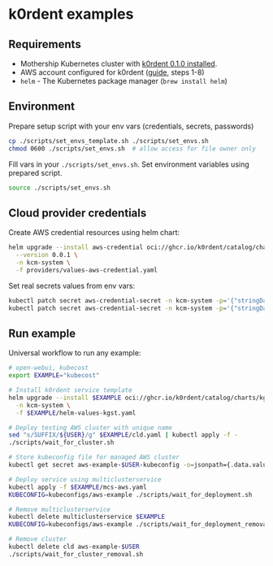 # k0rdent examples

## Requirements
- Mothership Kubernetes cluster with [k0rdent 0.1.0 installed](https://docs.k0rdent.io/v0.1.0/admin-installation/#install-k0rdent).
- AWS account configured for k0rdent ([guide](https://docs.k0rdent.io/v0.1.0/admin-prepare/#aws), steps 1-8)
- `helm` - The Kubernetes package manager (`brew install helm`)

## Environment
Prepare setup script with your env vars (credentials, secrets, passwords)
~~~bash
cp ./scripts/set_envs_template.sh ./scripts/set_envs.sh
chmod 0600 ./scripts/set_envs.sh  # allow access for file owner only
~~~

Fill vars in your `./scripts/set_envs.sh`. Set environment variables using prepared script.
~~~bash
source ./scripts/set_envs.sh
~~~

## Cloud provider credentials
Create AWS credential resources using helm chart:
~~~bash
helm upgrade --install aws-credential oci://ghcr.io/k0rdent/catalog/charts/aws-credential \
  --version 0.0.1 \
  -n kcm-system \
  -f providers/values-aws-credential.yaml
~~~

Set real secrets values from env vars:
~~~bash
kubectl patch secret aws-credential-secret -n kcm-system -p='{"stringData":{"AccessKeyID":"'$AWS_ACCESS_KEY_ID'"}}'
kubectl patch secret aws-credential-secret -n kcm-system -p='{"stringData":{"SecretAccessKey":"'$AWS_SECRET_ACCESS_KEY'"}}'
~~~

## Run example
Universal workflow to run any example:
~~~bash
# open-webui, kubecost
export EXAMPLE="kubecost"

# Install k0rdent service template
helm upgrade --install $EXAMPLE oci://ghcr.io/k0rdent/catalog/charts/kgst \
  -n kcm-system \
  -f $EXAMPLE/helm-values-kgst.yaml

# Deploy testing AWS cluster with unique name
sed "s/SUFFIX/${USER}/g" $EXAMPLE/cld.yaml | kubectl apply -f -
./scripts/wait_for_cluster.sh

# Store kubeconfig file for managed AWS cluster
kubectl get secret aws-example-$USER-kubeconfig -o=jsonpath={.data.value} | base64 -d > kubeconfigs/aws-example

# Deploy service using multiclusterservice
kubectl apply -f $EXAMPLE/mcs-aws.yaml
KUBECONFIG=kubeconfigs/aws-example ./scripts/wait_for_deployment.sh

# Remove multiclusterservice
kubectl delete multiclusterservice $EXAMPLE
KUBECONFIG=kubeconfigs/aws-example ./scripts/wait_for_deployment_removal.sh

# Remove cluster
kubectl delete cld aws-example-$USER
./scripts/wait_for_cluster_removal.sh
~~~
